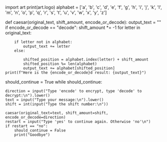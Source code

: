 import art
print(art.logo)
alphabet = ['a', 'b', 'c', 'd', 'e', 'f', 'g', 'h', 'i', 'j', 'k', 'l', 'm', 'n', 'o', 'p', 'q', 'r', 's', 't', 'u', 'v', 'w', 'x', 'y', 'z']


def caesar(original_text, shift_amount, encode_or_decode):
    output_text = ""
    if encode_or_decode == "decode":
        shift_amount *= -1
    for letter in original_text:

        if letter not in alphabet:
            output_text += letter
        else:

            shifted_position = alphabet.index(letter) + shift_amount
            shifted_position %= len(alphabet)
            output_text += alphabet[shifted_position]
    print(f"Here is the {encode_or_decode}d result: {output_text}")


should_continue = True
while should_continue:

    direction = input("Type 'encode' to encrypt, type 'decode' to decrypt:\n").lower()
    text = input("Type your message:\n").lower()
    shift = int(input("Type the shift number:\n"))

    caesar(original_text=text, shift_amount=shift, encode_or_decode=direction)
    restart = input("Type 'yes' to continue again. Otherwise 'no'\n")
    if restart == "no":
        should_continue = False
        print("Goodbye")
